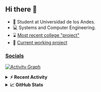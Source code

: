 ## Hi there 👋

<!--
**Daniel-VergaraM/Daniel-VergaraM** is a ✨ _special_ ✨ repository because its `README.md` (this file) appears on your GitHub profile.-->

- 🌱 Student at Universidad de los Andes.
- 💻 Systems and Computer Engineering.
- ⌛ [Most recent college "project"](https://daniel-vergaram.github.io/TallerAngular/)
- 🔨 [Current working project](https://github.com/Daniel-VergaraM/WebRTC-Video-Broadcast)


<h3><a href="https://linktr.ee/dvergaram" target="_blank">Socials</a></h3>
  


[![Activity Graph](https://github-readme-activity-graph.vercel.app/graph?username=daniel-vergaram&theme=github-dark-dimmed&custom_title=Daniel%27s%20Activity%20Graph&hide_border=true)](https://github.com/ashutosh00710/github-readme-activity-graph)

<!--START_SECTION:activity-->

<!--END_SECTION:activity-->

<details> <summary> <b>⚡ Recent Activity</b> </summary>
  
<!--START_SECTION:waka-->
![Code Time](http://img.shields.io/badge/Code%20Time-304%20hrs%2029%20mins-blue)

![Lines of code](https://img.shields.io/badge/From%20Hello%20World%20I%27ve%20Written-4.7%20million%20lines%20of%20code-blue)

**🐱 My GitHub Data** 

> 📦 20.1 kB Used in GitHub's Storage 
 > 
> 🏆 392 Contributions in the Year 2025
 > 
> 🚫 Not Opted to Hire
 > 
> 📜 12 Public Repositories 
 > 
> 🔑 8 Private Repositories 
 > 
**I'm an Early 🐤** 

```text
🌞 Morning                557 commits         ████████░░░░░░░░░░░░░░░░░   33.53 % 
🌆 Daytime                522 commits         ████████░░░░░░░░░░░░░░░░░   31.43 % 
🌃 Evening                441 commits         ███████░░░░░░░░░░░░░░░░░░   26.55 % 
🌙 Night                  141 commits         ██░░░░░░░░░░░░░░░░░░░░░░░   08.49 % 
```


📊 **This Week I Spent My Time On** 

```text
🕑︎ Time Zone: America/Bogota

💬 Programming Languages: 
TypeScript               3 hrs 44 mins       ████████░░░░░░░░░░░░░░░░░   30.71 % 
HTML                     1 hr 56 mins        ████░░░░░░░░░░░░░░░░░░░░░   15.91 % 
JSON                     1 hr 20 mins        ███░░░░░░░░░░░░░░░░░░░░░░   11.01 % 
C++                      1 hr 12 mins        ██░░░░░░░░░░░░░░░░░░░░░░░   09.85 % 
YAML                     1 hr 2 mins         ██░░░░░░░░░░░░░░░░░░░░░░░   08.52 % 

🐱‍💻 Projects: 
daniel-vergaram.github.io5 hrs 36 mins       ███████████░░░░░░░░░░░░░░   45.97 % 
CustomTools              2 hrs 22 mins       █████░░░░░░░░░░░░░░░░░░░░   19.53 % 
Taller-Angular           1 hr 17 mins        ███░░░░░░░░░░░░░░░░░░░░░░   10.54 % 
TallerAngular            1 hr 9 mins         ██░░░░░░░░░░░░░░░░░░░░░░░   09.50 % 
dot-files                24 mins             █░░░░░░░░░░░░░░░░░░░░░░░░   03.31 % 
```


 Last Updated on 27/04/2025 00:54:32 UTC
<!--END_SECTION:waka-->

</details>

<details> <summary> <b>📈 GitHub Stats</b> </summary>
<!--START_SECTION:simplewaka-->

```txt
From: 10 June 2024 - To: 27 April 2025

Total Time: 304 hrs 45 mins

Java              136 hrs 3 mins  🟩🟩🟩🟩🟩🟩🟩🟩🟩🟩🟩⬜⬜⬜⬜⬜⬜⬜⬜⬜⬜⬜⬜⬜⬜   44.65 %
JavaScript        55 hrs 4 mins   🟩🟩🟩🟩🟨⬜⬜⬜⬜⬜⬜⬜⬜⬜⬜⬜⬜⬜⬜⬜⬜⬜⬜⬜⬜   18.07 %
TypeScript        46 hrs 10 mins  🟩🟩🟩🟩⬜⬜⬜⬜⬜⬜⬜⬜⬜⬜⬜⬜⬜⬜⬜⬜⬜⬜⬜⬜⬜   15.15 %
Bash              12 hrs 18 mins  🟩⬜⬜⬜⬜⬜⬜⬜⬜⬜⬜⬜⬜⬜⬜⬜⬜⬜⬜⬜⬜⬜⬜⬜⬜   04.04 %
HTML              8 hrs 57 mins   🟨⬜⬜⬜⬜⬜⬜⬜⬜⬜⬜⬜⬜⬜⬜⬜⬜⬜⬜⬜⬜⬜⬜⬜⬜   02.94 %
```

<!--END_SECTION:simplewaka-->
</details>
